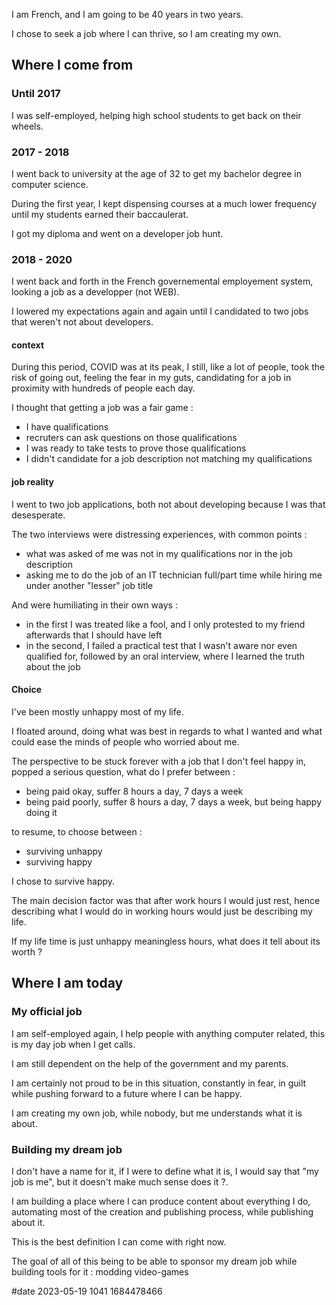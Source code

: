 I am French, and I am going to be 40 years in two years.

I chose to seek a job where I can thrive, so I am creating my own.


## Where I come from

### Until 2017

I was self-employed, helping high school students to get back on their wheels.

### 2017 - 2018

I went back to university at the age of 32 to get my bachelor degree in computer science.

During the first year, I kept dispensing courses at a much lower frequency until my students earned their baccaulerat.

I got my diploma and went on a developer job hunt.

### 2018 - 2020

I went back and forth in the French governemental employement system, looking a job as a developper (not WEB).

I lowered my expectations again and again until I candidated to two jobs that weren't not about developers.

#### context

During this period, COVID was at its peak, I still, like a lot of people, took the risk of going out, feeling the fear in my guts, candidating for a job in proximity with hundreds of people each day.

I thought that getting a job was a fair game :
- I have qualifications
- recruters can ask questions on those qualifications
- I was ready to take tests to prove those qualifications
- I didn't candidate for a job description not matching my qualifications

#### job reality

I went to two job applications, both not about developing because I was that desesperate.

The two interviews were distressing experiences, with common points :
- what was asked of me was not in my qualifications nor in the job description
- asking me to do the job of an IT technician full/part time while hiring me under another "lesser" job title

And were humiliating in their own ways :
- in the first I was treated like a fool, and I only protested to my friend afterwards that I should have left
- in the second, I failed a practical test that I wasn't aware nor even qualified for, followed by an oral interview, where I learned the truth about the job


#### Choice

I've been mostly unhappy most of my life.

I floated around, doing what was best in regards to what I wanted and what could ease the minds of people who worried about me.

The perspective to be stuck forever with a job that I don't feel happy in, popped a serious question, what do I prefer between :

- being paid okay, suffer 8 hours a day, 7 days a week
- being paid poorly, suffer 8 hours a day, 7 days a week, but being happy doing it

to resume, to choose between :
- surviving unhappy
- surviving happy

I chose to survive happy.

The main decision factor was that after work hours I would just rest, hence describing what I would do in working hours would just be describing my life.

If my life time is just unhappy meaningless hours, what does it tell about its worth ?


## Where I am today


### My official job

I am self-employed again, I help people with anything computer related, this is my day job when I get calls.

I am still dependent on the help of the government and my parents.

I am certainly not proud to be in this situation, constantly in fear, in guilt while pushing forward to a future where I can be happy.

I am creating my own job, while nobody, but me understands what it is about.

### Building my dream job

I don't have a name for it, if I were to define what it is, I would say that "my job is me", but it doesn't make much sense does it ?.

I am building a place where I can produce content about everything I do, automating most of the creation and publishing process, while publishing about it.

This is the best definition I can come with right now.

The goal of all of this being to be able to sponsor my dream job while building tools for it : modding video-games


#date 2023-05-19 1041 1684478466
